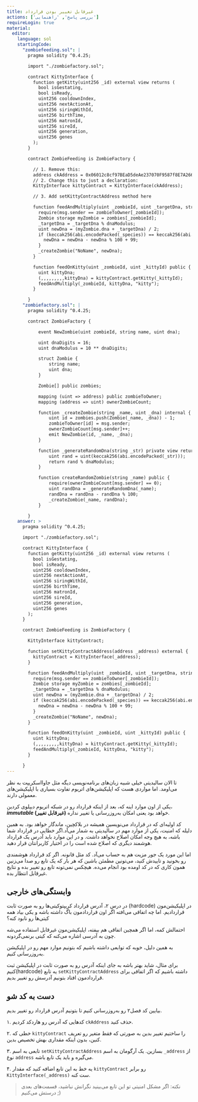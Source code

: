 ```yaml
---
title: غیرقابل تغییر بودن قرارداد
actions: ['بررسی پاسخ', 'راهنمایی']
requireLogin: true
material:
  editor:
    language: sol
    startingCode:
      "zombiefeeding.sol": |
        pragma solidity ^0.4.25;

        import "./zombiefactory.sol";

        contract KittyInterface {
          function getKitty(uint256 _id) external view returns (
            bool isGestating,
            bool isReady,
            uint256 cooldownIndex,
            uint256 nextActionAt,
            uint256 siringWithId,
            uint256 birthTime,
            uint256 matronId,
            uint256 sireId,
            uint256 generation,
            uint256 genes
          );
        }

        contract ZombieFeeding is ZombieFactory {

          // 1. Remove this:
          address ckAddress = 0x06012c8cf97BEaD5deAe237070F9587f8E7A266d;
          // 2. Change this to just a declaration:
          KittyInterface kittyContract = KittyInterface(ckAddress);

          // 3. Add setKittyContractAddress method here

          function feedAndMultiply(uint _zombieId, uint _targetDna, string _species) public {
            require(msg.sender == zombieToOwner[_zombieId]);
            Zombie storage myZombie = zombies[_zombieId];
            _targetDna = _targetDna % dnaModulus;
            uint newDna = (myZombie.dna + _targetDna) / 2;
            if (keccak256(abi.encodePacked(_species)) == keccak256(abi.encodePacked("kitty"))) {
              newDna = newDna - newDna % 100 + 99;
            }
            _createZombie("NoName", newDna);
          }

          function feedOnKitty(uint _zombieId, uint _kittyId) public {
            uint kittyDna;
            (,,,,,,,,,kittyDna) = kittyContract.getKitty(_kittyId);
            feedAndMultiply(_zombieId, kittyDna, "kitty");
          }

        }
      "zombiefactory.sol": |
        pragma solidity ^0.4.25;

        contract ZombieFactory {

            event NewZombie(uint zombieId, string name, uint dna);

            uint dnaDigits = 16;
            uint dnaModulus = 10 ** dnaDigits;

            struct Zombie {
                string name;
                uint dna;
            }

            Zombie[] public zombies;

            mapping (uint => address) public zombieToOwner;
            mapping (address => uint) ownerZombieCount;

            function _createZombie(string _name, uint _dna) internal {
                uint id = zombies.push(Zombie(_name, _dna)) - 1;
                zombieToOwner[id] = msg.sender;
                ownerZombieCount[msg.sender]++;
                emit NewZombie(id, _name, _dna);
            }

            function _generateRandomDna(string _str) private view returns (uint) {
                uint rand = uint(keccak256(abi.encodePacked(_str)));
                return rand % dnaModulus;
            }

            function createRandomZombie(string _name) public {
                require(ownerZombieCount[msg.sender] == 0);
                uint randDna = _generateRandomDna(_name);
                randDna = randDna - randDna % 100;
                _createZombie(_name, randDna);
            }

        }
    answer: >
      pragma solidity ^0.4.25;

      import "./zombiefactory.sol";

      contract KittyInterface {
        function getKitty(uint256 _id) external view returns (
          bool isGestating,
          bool isReady,
          uint256 cooldownIndex,
          uint256 nextActionAt,
          uint256 siringWithId,
          uint256 birthTime,
          uint256 matronId,
          uint256 sireId,
          uint256 generation,
          uint256 genes
        );
      }

      contract ZombieFeeding is ZombieFactory {

        KittyInterface kittyContract;

        function setKittyContractAddress(address _address) external {
          kittyContract = KittyInterface(_address);
        }

        function feedAndMultiply(uint _zombieId, uint _targetDna, string _species) public {
          require(msg.sender == zombieToOwner[_zombieId]);
          Zombie storage myZombie = zombies[_zombieId];
          _targetDna = _targetDna % dnaModulus;
          uint newDna = (myZombie.dna + _targetDna) / 2;
          if (keccak256(abi.encodePacked(_species)) == keccak256(abi.encodePacked("kitty"))) {
            newDna = newDna - newDna % 100 + 99;
          }
          _createZombie("NoName", newDna);
        }

        function feedOnKitty(uint _zombieId, uint _kittyId) public {
          uint kittyDna;
          (,,,,,,,,,kittyDna) = kittyContract.getKitty(_kittyId);
          feedAndMultiply(_zombieId, kittyDna, "kitty");
        }

      }
---
```


<div dir="rtl"></div>

تا الان سالیدیتی خیلی شبیه زبان‌های برنامه‌نویسی دیگه مثل جاوااسکریپت به نظر می‌اومد. اما مواردی هست که اپلیکیشن‌های اتریوم تفاوت بسیاری با اپلیکیشن‌های معمولی دارند.

یکی از اون موارد اینه که، بعد از اینکه قرارداد رو در شبکه اتریوم دیپلوی کردین، **_immutable_ (غیرقابل تغییر)** خواهد بود یعنی امکان به‌روزرسانی یا تغییر نداره.

کد اولیه‌ای که در قرارداد می‌نویسین همیشه در بلاکچین، ماندگار خواهد بود. به همین دلیله که امنیت، یکی از موارد مهم در سالیدیتی به شمار می‌آد.اگر خطایی در قرارداد شما باشه، به هیچ وجه امکان اصلاح نخواهد داشت. و در این موارد باید  آدرس یک قرارداد هوشمند دیگری که اصلاح شده است را در اختیار کاربرانتان قرار دهید.

اما این مورد یک جور مزیت هم به حساب می‌آد. کد مثل قانونه. اگر کد قرارداد هوشمندی رو بخونید و تاییدش کنید، می‌تونین مطمئن باشین که هر بار که یک تابع رو صدا می‌زنین همون کاری که در کد اومده بود انجام می‌ده. هیچکس نمی‌تونه تابع رو تغییر بده و نتایج غیرقابل انتظار بده.

## وابستگی‌های خارجی

در درس ۲، آدرس قرارداد کریپتوکیتی‌ها رو به صورت ثابت (hardcode) در اپلیکیشن‌مون قراردادیم. اما چه اتفاقی می‌افته اگر اون قراردادمون باگ داشته باشه و یکی بیاد همه کیتی‌ها رو نابود کنه؟

احتمالش کمه، اما اگر همچین اتفاقی هم بیفته، اپلیکیشن‌مون غیرقابل استفاده می‌شه چون به آدرسی اشاره می‌کنه که کیتی برنمی‌گردونه.

به همین دلیل، خوبه که توابعی داشته باشیم که بتونیم موارد مهم رو در اپلیکیشن به‌روزرسانی کنیم.

برای مثال، شاید بهتر باشه به جای اینکه آدرس رو به صورت ثابت در اپلیکیشن ثبت کنیم(hardcode) یه تابع `setKittyContractAddress` داشته باشیم که اگر اتفاقی برای قراردادمون افتاد بتونیم آدرسش رو تغییر بدیم.

## دست به کد شو

بیایین کد فصل۲ رو به‌روزرسانی کنیم تا بتونیم آدرس قرارداد رو تغییر بدیم.

۱. کدهایی که آدرس رو هاردکد کردیم `ckAddress` حذف کنید.

۲. خطی که `kittyContract` را ساختیم تغییر بدین به صورتی که فقط متغیر رو تعریف کنین، بدون اینکه مقداری بهش تخصیص بدین.

۳. تابعی به اسم `setKittyContractAddress` بسازین. یک آرگومان به اسم `_address` از نوع `address` می‌گیره و باید یک تابع باشه.

۴. یه خط به  این تابع اضافه کنید که مقدار `kittyContract`  رو برابر `KittyInterface(_address)` ست کنه.

> نکته: اگر مشکل امنیتی تو این تابع می‌بینید نگرانش نباشید، قسمت‌های بعدی درستش می‌کنیم ;)
